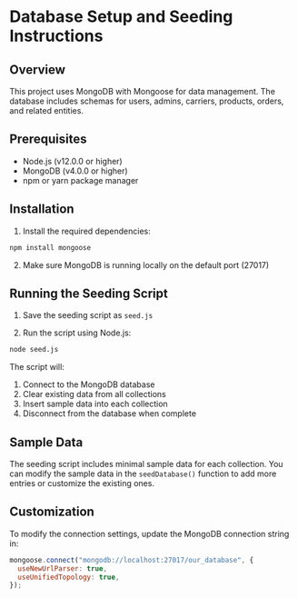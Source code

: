 # Database Setup and Seeding Instructions

## Overview

This project uses MongoDB with Mongoose for data management. The database includes schemas for users, admins, carriers, products, orders, and related entities.

## Prerequisites

- Node.js (v12.0.0 or higher)
- MongoDB (v4.0.0 or higher)
- npm or yarn package manager

## Installation

1. Install the required dependencies:

```bash
npm install mongoose
```

2. Make sure MongoDB is running locally on the default port (27017)

## Running the Seeding Script

1. Save the seeding script as `seed.js`

2. Run the script using Node.js:

```bash
node seed.js
```

The script will:

1. Connect to the MongoDB database
2. Clear existing data from all collections
3. Insert sample data into each collection
4. Disconnect from the database when complete

## Sample Data

The seeding script includes minimal sample data for each collection. You can modify the sample data in the `seedDatabase()` function to add more entries or customize the existing ones.

## Customization

To modify the connection settings, update the MongoDB connection string in:

```javascript
mongoose.connect("mongodb://localhost:27017/our_database", {
  useNewUrlParser: true,
  useUnifiedTopology: true,
});
```
